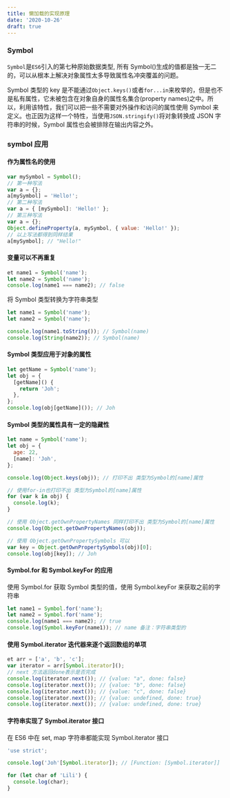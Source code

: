 ```yaml
---
title: 懒加载的实现原理
date: '2020-10-26'
draft: true
---
```


### Symbol

`Symbol`是`ES6`引入的第七种原始数据类型, 所有 Symbol()生成的值都是独一无二的，可以从根本上解决对象属性太多导致属性名冲突覆盖的问题。

Symbol 类型的 key 是不能通过`Object.keys()`或者`for...in`来枚举的，但是也不是私有属性，它未被包含在对象自身的属性名集合(property names)之中。所以，利用该特性，我们可以把一些不需要对外操作和访问的属性使用 Symbol 来定义。也正因为这样一个特性，当使用`JSON.stringify()`将对象转换成 JSON 字符串的时候，Symbol 属性也会被排除在输出内容之外。

### symbol 应用

#### 作为属性名的使用

```js
var mySymbol = Symbol();
// 第一种写法
var a = {};
a[mySymbol] = 'Hello!';
// 第二种写法
var a = { [mySymbol]: 'Hello!' };
// 第三种写法
var a = {};
Object.defineProperty(a, mySymbol, { value: 'Hello!' });
// 以上写法都得到同样结果
a[mySymbol]; // "Hello!"
```

#### 变量可以不再重复

```js
et name1 = Symbol('name');
let name2 = Symbol('name');
console.log(name1 === name2); // false
```

将 Symbol 类型转换为字符串类型

```js
let name1 = Symbol('name');
let name2 = Symbol('name');

console.log(name1.toString()); // Symbol(name)
console.log(String(name2)); // Symbol(name)
```

#### Symbol 类型应用于对象的属性

```js
let getName = Symbol('name');
let obj = {
  [getName]() {
    return 'Joh';
  },
};
console.log(obj[getName]()); // Joh
```

#### Symbol 类型的属性具有一定的隐藏性

```js
let name = Symbol('name');
let obj = {
  age: 22,
  [name]: 'Joh',
};

console.log(Object.keys(obj)); // 打印不出 类型为Symbol的[name]属性

// 使用for-in也打印不出 类型为Symbol的[name]属性
for (var k in obj) {
  console.log(k);
}

// 使用 Object.getOwnPropertyNames 同样打印不出 类型为Symbol的[name]属性
console.log(Object.getOwnPropertyNames(obj));

// 使用 Object.getOwnPropertySymbols 可以
var key = Object.getOwnPropertySymbols(obj)[0];
console.log(obj[key]); // Joh
```

#### Symbol.for 和 Symbol.keyFor 的应用

使用 Symbol.for 获取 Symbol 类型的值，使用 Symbol.keyFor 来获取之前的字符串

```js
let name1 = Symbol.for('name');
let name2 = Symbol.for('name');
console.log(name1 === name2); // true
console.log(Symbol.keyFor(name1)); // name 备注：字符串类型的
```

#### 使用 Symbol.iterator 迭代器来逐个返回数组的单项

```js
et arr = ['a', 'b', 'c'];
var iterator = arr[Symbol.iterator]();
// next 方法返回done表示是否完成
console.log(iterator.next()); // {value: "a", done: false}
console.log(iterator.next()); // {value: "b", done: false}
console.log(iterator.next()); // {value: "c", done: false}
console.log(iterator.next()); // {value: undefined, done: true}
console.log(iterator.next()); // {value: undefined, done: true}
```

#### 字符串实现了 Symbol.iterator 接口

在 ES6 中在 set, map 字符串都能实现 Symbol.iterator 接口

```js
'use strict';

console.log('Joh'[Symbol.iterator]); // [Function: [Symbol.iterator]]

for (let char of 'Lili') {
  console.log(char);
}
```

